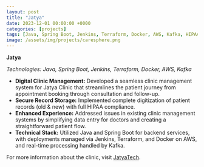 ```yaml
---
layout: post
title: "Jatya"
date: 2023-12-01 00:00:00 +0000
categories: [projects]
tags: [Java, Spring Boot, Jenkins, Terraform, Docker, AWS, Kafka, HIPAA]
image: /assets/img/projects/caresphere.png
---
```


**Jatya**

*Technologies: Java, Spring Boot, Jenkins, Terraform, Docker, AWS, Kafka*

- **Digital Clinic Management:** Developed a seamless clinic management system for Jatya Clinic that streamlines the patient journey from appointment booking through consultation and follow-up.
- **Secure Record Storage:** Implemented complete digitization of patient records (old & new) with full HIPAA compliance.
- **Enhanced Experience:** Addressed issues in existing clinic management systems by simplifying data entry for doctors and creating a straightforward patient flow.
- **Technical Stack:** Utilized Java and Spring Boot for backend services, with deployments managed via Jenkins, Terraform, and Docker on AWS, and real-time processing handled by Kafka.

For more information about the clinic, visit [JatyaTech](https://jatyatech.com/).